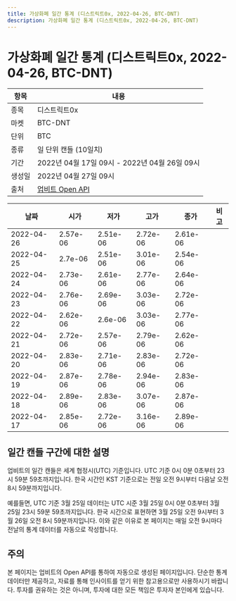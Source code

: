 ```yaml
---
title: 가상화폐 일간 통계 (디스트릭트0x, 2022-04-26, BTC-DNT)
description: 가상화폐 일간 통계 (디스트릭트0x, 2022-04-26, BTC-DNT)
---
```



가상화폐 일간 통계 (디스트릭트0x, 2022-04-26, BTC-DNT)
===

|항목|내용|
|--|--|
|종목|디스트릭트0x|
|마켓|BTC-DNT|
|단위|BTC|
|종류|일 단위 캔들 (10일치)|
|기간|2022년 04월 17일 09시 - 2022년 04월 26일 09시|
|생성일|2022년 04월 27일 09시|
|출처|[업비트 Open API](https://docs.upbit.com)|


|날짜|시가|저가|고가|종가|비고|
|--|--|--|--|--|--|
|2022-04-26|2.57e-06|2.51e-06|2.72e-06|2.61e-06|    |
|2022-04-25|2.7e-06|2.51e-06|3.01e-06|2.54e-06|    |
|2022-04-24|2.73e-06|2.61e-06|2.77e-06|2.64e-06|    |
|2022-04-23|2.76e-06|2.69e-06|3.03e-06|2.72e-06|    |
|2022-04-22|2.62e-06|2.6e-06|3.03e-06|2.77e-06|    |
|2022-04-21|2.72e-06|2.57e-06|2.79e-06|2.62e-06|    |
|2022-04-20|2.83e-06|2.71e-06|2.83e-06|2.72e-06|    |
|2022-04-19|2.87e-06|2.78e-06|2.94e-06|2.83e-06|    |
|2022-04-18|2.89e-06|2.83e-06|3.07e-06|2.87e-06|    |
|2022-04-17|2.85e-06|2.72e-06|3.16e-06|2.89e-06|    |


일간 캔들 구간에 대한 설명
---


업비트의 일간 캔들은 세계 협정시(UTC) 기준입니다. 
UTC 기준 0시 0분 0초부터 23시 59분 59초까지입니다. 
한국 시간인 KST 기준으로는 전일 오전 9시부터 다음날 오전 8시 59분까지입니다. 


예를들면, UTC 기준 3월 25일 데이터는 UTC 시준 3월 25일 0시 0분 0초부터 3월 25일 23시 59분 59초까지입니다. 
한국 시간으로 표현하면 3월 25일 오전 9시부터 3월 26일 오전 8시 59분까지입니다. 
이와 같은 이유로 본 페이지는 매일 오전 9시마다 전날의 통계 데이터를 자동으로 작성합니다. 


주의
---


본 페이지는 업비트의 Open API를 통하여 자동으로 생성된 페이지입니다. 
단순한 통계 데이터만 제공하고, 자료를 통해 인사이트를 얻기 위한 참고용으로만 사용하시기 바랍니다. 
투자를 권유하는 것은 아니며, 투자에 대한 모든 책임은 투자자 본인에게 있습니다. 
